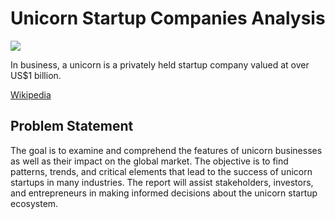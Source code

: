 # **Unicorn Startup Companies Analysis**
![](https://techstartups.com/wp-content/uploads/2020/11/unicorn-companies-2020.jpg)

In business, a unicorn is a privately held startup company valued at over US$1 billion. 

[Wikipedia](https://en.wikipedia.org/wiki/Unicorn_finance)

## Problem Statement
The goal is to examine and comprehend the features of unicorn businesses as well as their impact on the global market. The objective is to find patterns, trends, and critical elements that lead to the success of unicorn startups in many industries. The report will assist stakeholders, investors, and entrepreneurs in making informed decisions about the unicorn startup ecosystem.
